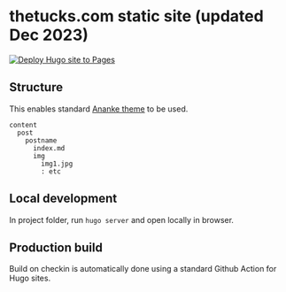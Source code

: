 # thetucks.com static site (updated Dec 2023)

[![Deploy Hugo site to Pages](https://github.com/tuck1s/quickstart/actions/workflows/hugo.yaml/badge.svg)](https://github.com/tuck1s/quickstart/actions/workflows/hugo.yaml)

## Structure

This enables standard [Ananke theme](https://github.com/theNewDynamic/gohugo-theme-ananke) to be used.
```
content
  post
    postname
      index.md
      img
        img1.jpg
        : etc
```

## Local development

In project folder, run `hugo server` and open locally in browser.

## Production build

Build on checkin is automatically done using a standard Github Action for Hugo sites.
